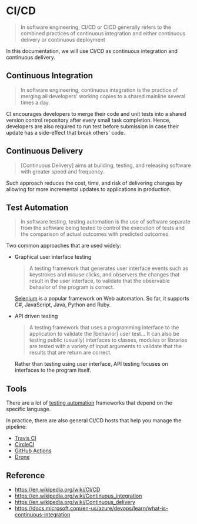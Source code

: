 # CI/CD

> In software engineering, CI/CD or CICD generally refers to the combined practices of continuous integration and either continuous delivery or continuous deployment

In this documentation, we will use CI/CD as continuous integration and continuous delivery.

## Continuous Integration

> In software engineering, continuous integration is the practice of merging all developers' working copies to a shared mainline several times a day.

CI encourages developers to merge their code and unit tests into a shared version control repository after every small task completion. Hence, developers are also required to run test before submission in case their update has a side-effect that break others' code.

## Continuous Delivery

> [Continuous Delivery] aims at building, testing, and releasing software with greater speed and frequency.

Such approach reduces the cost, time, and risk of delivering changes by allowing for more incremental updates to applications in production.

## Test Automation

> In software testing, testing automation is the use of software separate from the software being tested to control the execution of tests and the comparison of actual outcomes with predicted outcomes.

Two common approaches that are used widely:

- Graphical user interface testing

  > A testing framework that generates user interface events such as keystrokes and mouse clicks, and observers the changes that result in the user interface, to validate that the observable behavior of the program is correct.

  [Selenium](https://github.com/seleniumhq/selenium) is a popular framework on Web automation. So far, it supports C#, JavaScript, Java, Python and Ruby.

- API driven testing

  > A testing framework that uses a programming interface to the application to validate the [behavior] user test... It can also be testing public (usually) interfaces to classes, modules or libraries are tested with a variety of input arguments to validate that the results that are return are correct.

  Rather than testing using user interface, API testing focuses on interfaces to the program itself.

## Tools

There are a lot of [testing automation](https://github.com/atinfo/awesome-test-automation) frameworks that depend on the specific language.

In practice, there are also general CI/CD hosts that help you manage the pipeline:

- [Travis CI](https://travis-ci.org/)
- [CircleCI](https://circleci.com/)
- [GitHub Actions](https://github.com/features/actions)
- [Drone](https://drone.io/)

## Reference

- <https://en.wikipedia.org/wiki/CI/CD>
- <https://en.wikipedia.org/wiki/Continuous_integration>
- <https://en.wikipedia.org/wiki/Continuous_delivery>
- <https://docs.microsoft.com/en-us/azure/devops/learn/what-is-continuous-integration>
